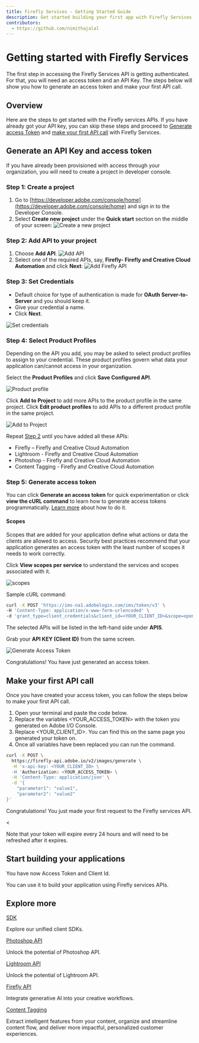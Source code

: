 ```yaml
---
title: Firefly Services - Getting Started Guide
description: Get started building your first app with Firefly Services quickly.
contributors:
  - https://github.com/nimithajalal
---
```


# Getting started with Firefly Services

The first step in accessing the Firefly Services API is getting authenticated. For that, you will need an access token and an API Key. The steps below will show you how to generate an access token and make your first API call. 

## Overview

Here are the steps to get started with the Firefly services APIs. If you have already got your API key, you can skip these steps and proceed to [Generate access Token](./get-started.md#step-5-generate-access-token) and [make your first API call](./get-started.md#make-your-first-api-call) with Firefly Services.

## Generate an API Key and access token

If you have already been provisioned with access through your organization, you will need to create a project in developer console.

### Step 1: Create a project

1. Go to [https://developer.adobe.com/console/home](https://developer.adobe.com/console/home) and sign in to the Developer Console.
2. Select **Create new project** under the **Quick start** section on the middle of your screen:
![Create a new project](../guides/images/create-a-new-proj.png)

### Step 2: Add API to your project

1. Choose **Add API**.
![Add API](../guides/images/add-api.png)
2. Select one of the required APIs, say, **Firefly- Firefly and Creative Cloud Automation** and click **Next**:
![Add Firefly API](../guides/images/add-ff-api.png)

### Step 3: Set Credentials
 
* Default choice for type of authentication is made for **OAuth Server-to-Server** and you should keep it.
* Give your credential a name.
* Click **Next**.

![Set credentials](..//guides/images/select-authentication.png)

### Step 4: Select Product Profiles

Depending on the API you add, you may be asked to select product profiles to assign to your credential. These product profiles govern what data your application can/cannot access in your organization.

Select the **Product Profiles** and click **Save Configured API**. 

![Product profile](../guides/images/product-profile.png)

Click **Add to Project** to add more APIs to the product profile in the same project. Click **Edit product profiles** to add APIs to a different product profile in the same project. 

![Add to Project](..//guides/images/add-to-proj.png)

Repeat [Step 2](.//get-started.md#step-2-add-api-to-your-project) until you have added all these APIs:

 * Firefly – Firefly and Creative Cloud Automation
 * Lightroom - Firefly and Creative Cloud Automation
 * Photoshop - Firefly and Creative Cloud Automation
 * Content Tagging - Firefly and Creative Cloud Automation

### Step 5: Generate access token

You can click **Generate an access token** for quick experimentation or click **view the cURL command** to learn how to generate access tokens programmatically. [Learn more](https://developer.adobe.com/developer-console/docs/guides/authentication/ServerToServerAuthentication/implementation/) about how to do it. 

#### Scopes

Scopes that are added for your application define what actions or data the clients are allowed to access. Security best practices recommend that your application generates an access token with the least number of scopes it needs to work correctly. 

Click **View scopes per service** to understand the services and scopes associated with it. 

![scopes](..//guides/images/scopes.png)


Sample cURL command:

``` bash
curl -X POST 'https://ims-na1.adobelogin.com/ims/token/v3' \
-H 'Content-Type: application/x-www-form-urlencoded' \
-d 'grant_type=client_credentials&client_id=<YOUR_CLIENT_ID>&scope=openid,AdobeID,read_organizations,firefly_api,ff_apis'
```

The selected APIs will be listed in the left-hand side under **APIS**. 

Grab your **API KEY (Client ID)** from the same screen. 

![Generate Access Token](..//guides/images/generate-access-token.png)

Congratulations! You have just generated an access token.

## Make your first API call

Once you have created your access token, you can follow the steps below to make your first API call.

1.	Open your terminal and paste the code below.
2.	Replace the variables <YOUR_ACCESS_TOKEN> with the token you generated on Adobe I/O Console.
3.	Replace <YOUR_CLIENT_ID>. You can find this on the same page you generated your token on.
4.	Once all variables have been replaced you can run the command.

```bash
curl -X POST \
  https://firefly-api.adobe.io/v2/images/generate \
  -H 'x-api-key: <YOUR_CLIENT_ID> \
  -H 'Authorization: <YOUR_ACCESS_TOKEN> \
  -H 'Content-Type: application/json' \
  -d '{
    "parameter1": "value1",
    "parameter2": "value2"
}'
```

Congratulations! You just made your first request to the Firefly services API.

<<InlineAlert slots="text" />

Note that your token will expire every 24 hours and will need to be refreshed after it expires.

## Start building your applications

You have now Access Token and Client Id. 

You can use it to build your application using Firefly services APIs.

## Explore more

<DiscoverBlock slots="link, text"/>

[SDK](guides/sdks/)

Explore our unified client SDKs. 

<DiscoverBlock slots="link, text"/>

[Photoshop API](https://developer.adobe.com/photoshop/photoshop-api-docs/api/)

Unlock the potential of Photoshop API.

<DiscoverBlock slots="link, text"/>

[Lightroom API](https://developer.adobe.com/photoshop/photoshop-api-docs/api/#tag/Lightroom)

Unlock the potential of Lightroom API.

<DiscoverBlock slots="link, text"/>

[Firefly API](https://developer.adobe.com/firefly-api/)

Integrate generative AI into your creative workflows.

<DiscoverBlock slots="link, text"/>

[Content Tagging](https://experienceleague.adobe.com/en/docs/experience-platform/intelligent-services/content-commerce-ai/overview)

Extract intelligent features from your content, organize and streamline content flow, and deliver more impactful, personalized customer experiences.